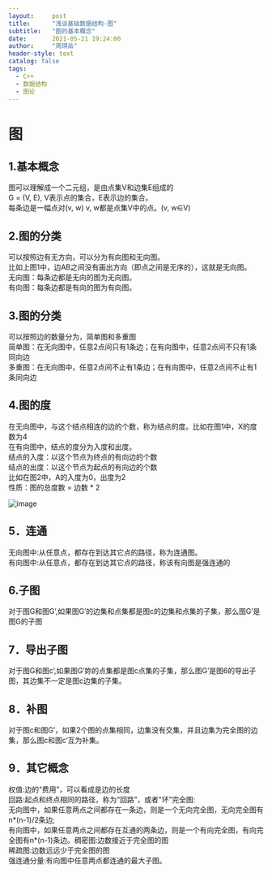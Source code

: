 ```yaml
---
layout:     post
title:      "浅谈基础数据结构-图"
subtitle:   "图的基本概念"
date:       2021-05-21 19:24:00
author:     "周琪岳"
header-style: text
catalog: false
tags: 
  - C++
  - 数据结构
  - 图论
---
```

# 图

## 1.基本概念  
图可以理解成一个二元组，是由点集V和边集E组成的  
G = (V, E), V表示点的集合，E表示边的集合。  
每条边是一幅点对(v, w) v, w都是点集V中的点。(v, w∈V)  

## 2.图的分类  
可以按照边有无方向，可以分为有向图和无向图。  
比如上图1中，边AB之间没有画出方向（即点之间是无序的），这就是无向图。  
无向图：每条边都是无向的图为无向图。  
有向图：每条边都是有向的图为有向图。  

## 3.图的分类  
可以按照边的数量分为，简单图和多重图  
简单图：在无向图中，任意2点间只有1条边；在有向图中，任意2点间不只有1条同向边  
多重图：在无向图中，任意2点间不止有1条边；在有向图中，任意2点间不止有1条同向边  

## 4.图的度  
在无向图中，与这个结点相连的边的个数，称为结点的度。比如在图1中，X的度数为4  
在有向图中，结点的度分为入度和出度。  
结点的入度：以这个节点为终点的有向边的个数  
结点的出度：以这个节点为起点的有向边的个数  
比如在图2中，A的入度为0，出度为2  
性质：图的总度数 = 边数 \* 2  

![image](https://imgconvert.csdnimg.cn/aHR0cHM6Ly9pLmxvbGkubmV0LzIwMTgvMDUvMjIvNWIwM2RhNjQyMmRmZS5wbmc?x-oss-process=image/format,png)  

## 5．连通  
无向图中:从任意点，都存在到达其它点的路径，称为连通图。  
有向图中:从任意点，都存在到达其它点的路径，称该有向图是强连通的  

## 6.子图  
对于图G和图G’,如果图G’的边集和点集都是图c的边集和点集的子集，那么图G’是图G的子图  

## 7．导出子图  
对于图G和图c’,如果图G’妳的点集都是图c点集的子集，那么图G’是图6的导出子图，其边集不一定是图c边集的子集。  

## 8．补图  
对于图c和图G’，如果2个图的点集相同，边集没有交集，并且边集为完全图的边集，那么图c和图c’互为补集。  

## 9．其它概念  
权值:边的“费用”，可以看成是边的长度  
回路:起点和终点相同的路径，称为“回路”，或者"环”完全图:  
无向图中，如果任意两点之间都存在一条边，则是一个无向完全图，无向完全图有n*(n-1)/2条边;  
有向图中，如果任意两点之间都存在互通的两条边，则是一个有向完全图，有向完全图有n*(n-1)条边。稠密图:边数接近于完全图的图  
稀疏图:边数远远少于完全图的图  
强连通分量:有向图中任意两点都连通的最大子图。  
